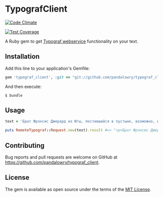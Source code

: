 # TypografClient

[![Code Climate](https://codeclimate.com/github/codeclimate/codeclimate/badges/gpa.svg)](https://codeclimate.com/github/codeclimate/codeclimate)

[![Test Coverage](https://codeclimate.com/github/codeclimate/codeclimate/badges/coverage.svg)](https://codeclimate.com/github/codeclimate/codeclimate/coverage)

A Ruby gem to get [Typograf webservice](https://www.artlebedev.ru/typograf/webservice/) functionality on your text.

## Installation

Add this line to your application's Gemfile:

```ruby
gem 'typograf_client', :git => "git://github.com/pandalowry/typograf_client.git"
```

And then execute:

    $ bundle

<!-- Or install it yourself as:

    $ gem install typograf_client -->

## Usage

```ruby
text = 'Брат Фрэнсис Джерард из Юты, постившийся в пустыне, возможно, и не нашел бы священные документы, если бы не паломник с препоясанными чреслами.'

puts RemoteTypograf::Request.new(text).result #=> "<p>Брат Фрэнсис Джерард из&nbsp;Юты, постившийся в&nbsp;пустыне, возможно, и&nbsp;не&nbsp;нашел&nbsp;бы священные документы, если&nbsp;бы не&nbsp;паломник с&nbsp;препоясанными чреслами.<br />\n</p>" 
```

## Contributing

Bug reports and pull requests are welcome on GitHub at https://github.com/pandalowry/typograf_client.


## License

The gem is available as open source under the terms of the [MIT License](http://opensource.org/licenses/MIT).

